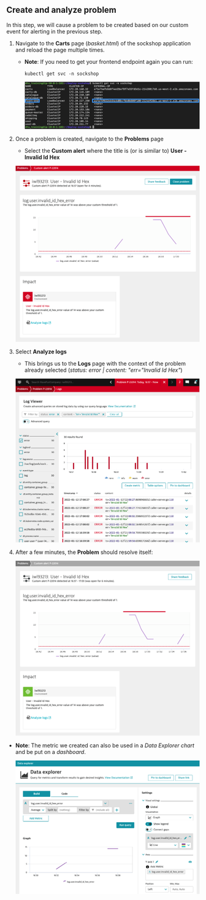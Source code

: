 ## Create and analyze problem

In this step, we will cause a problem to be created based on our custom event for alerting in the previous step.

1. Navigate to the **Carts** page (_basket.html_) of the sockshop application and reload the page multiple times.
    - **Note**: If you need to get your frontend endpoint again you can run:

        ```
        kubectl get svc -n sockshop
        ```
        ![Front-end Endpoint](../../../assets/images/front_end_endpoint.png)


2. Once a problem is created, navigate to the **Problems** page
    - Select the **Custom alert** where the title is (or is similar to) **User - Invalid Id Hex**

    ![Problem](../../../assets/images/log_problem.png)

3. Select **Analyze logs**
    - This brings us to the **Logs** page with the context of the problem already selected (*status: error | content: "err="Invalid Id Hex"*)
  
    ![Logs Page Problem](../../../assets/images/logs_with_problem_context.png)

4. After a few minutes, the **Problem** should resolve itself:

    ![Problem Resolved](../../../assets/images/log_problem_resolved.png)

- **Note**: The metric we created can also be used in a *Data Explorer chart* and be put on a *dashboard*.

    ![Data Explorer Log Metric](../../../assets/images/log_metric_chart.png)
